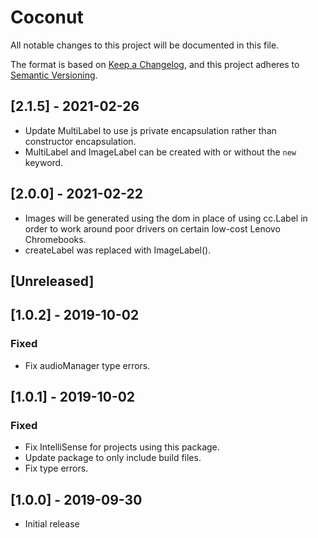 # Coconut

All notable changes to this project will be documented in this file.

The format is based on [Keep a Changelog](https://keepachangelog.com/en/1.0.0/),
and this project adheres to [Semantic Versioning](https://semver.org/spec/v2.0.0.html).

## [2.1.5] - 2021-02-26
* Update MultiLabel to use js private encapsulation rather than constructor encapsulation.
* MultiLabel and ImageLabel can be created with or without the `new` keyword.

## [2.0.0] - 2021-02-22
* Images will be generated using the dom in place of using cc.Label in order to work around poor drivers on certain 
low-cost Lenovo Chromebooks.
* createLabel was replaced with ImageLabel().

## [Unreleased]

## [1.0.2] - 2019-10-02

### Fixed

* Fix audioManager type errors.

## [1.0.1] - 2019-10-02

### Fixed

* Fix IntelliSense for projects using this package.
* Update package to only include build files.
* Fix type errors.

## [1.0.0] - 2019-09-30

* Initial release
